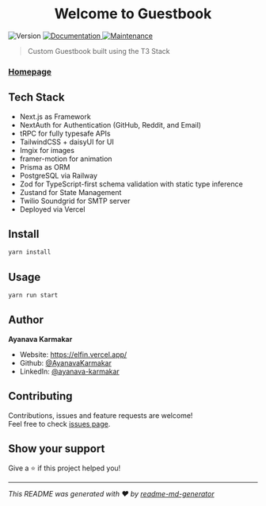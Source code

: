 <h1 align="center">Welcome to Guestbook</h1>
<p>
  <img alt="Version" src="https://img.shields.io/badge/version-0.1.0-blue.svg?cacheSeconds=2592000" />
  <a href="https://ayanavakarmakar.github.io/Guestbook/" target="_blank">
    <img alt="Documentation" src="https://img.shields.io/badge/documentation-yes-brightgreen.svg" />
  </a>
  <a href="https://github.com/AyanavaKarmakar/Guestbook/graphs/commit-activity" target="_blank">
    <img alt="Maintenance" src="https://img.shields.io/badge/Maintained%3F-yes-green.svg" />
  </a>
</p>

> Custom Guestbook built using the T3 Stack

### [Homepage](https://ayanava-karmakar-guestbook.vercel.app/)

## Tech Stack

- Next.js as Framework
- NextAuth for Authentication (GitHub, Reddit, and Email)
- tRPC for fully typesafe APIs
- TailwindCSS + daisyUI for UI
- Imgix for images
- framer-motion for animation
- Prisma as ORM
- PostgreSQL via Railway
- Zod for TypeScript-first schema validation with static type inference
- Zustand for State Management
- Twilio Soundgrid for SMTP server
- Deployed via Vercel

## Install

```sh
yarn install
```

## Usage

```sh
yarn run start
```

## Author

**Ayanava Karmakar**

* Website: https://elfin.vercel.app/
* Github: [@AyanavaKarmakar](https://github.com/AyanavaKarmakar)
* LinkedIn: [@ayanava-karmakar](https://linkedin.com/in/ayanava-karmakar)

## Contributing

Contributions, issues and feature requests are welcome!<br />Feel free to check [issues page](https://github.com/AyanavaKarmakar/Guestbook/issues). 

## Show your support

Give a ⭐️ if this project helped you!

***
_This README was generated with ❤️ by [readme-md-generator](https://github.com/kefranabg/readme-md-generator)_
